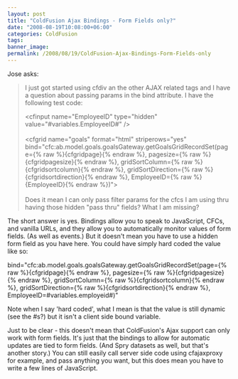 ```yaml
---
layout: post
title: "ColdFusion Ajax Bindings - Form Fields only?"
date: "2008-08-19T10:08:00+06:00"
categories: ColdFusion 
tags: 
banner_image: 
permalink: /2008/08/19/ColdFusion-Ajax-Bindings-Form-Fields-only
---
```


Jose asks:

<blockquote>
<p>
I just got started using cfdiv an the other AJAX related tags and I have a question about passing params in the bind attribute. I have the following test code:

&lt;cfinput name="EmployeeID" type="hidden" value="#variables.EmployeeID#" /&gt;<br />
<br />
&lt;cfgrid name="goals" format="html" striperows="yes" 
bind="cfc:ab.model.goals.goalsGateway.getGoalsGridRecordSet(page={% raw %}{cfgridpage}{% endraw %}, pagesize={% raw %}{cfgridpagesize}{% endraw %}, gridSortColumn={% raw %}{cfgridsortcolumn}{% endraw %}, gridSortDirection={% raw %}{cfgridsortdirection}{% endraw %}, EmployeeID={% raw %}{EmployeeID}{% endraw %})"&gt;<br />
<br />
Does it mean I can only pass filter params for the cfcs I am using thru having those hidden "pass thru" fields? What I am missing?
</p>
</blockquote>
<!--more-->
The short answer is yes. Bindings allow you to speak to JavaScript, CFCs, and vanilla URLs, and they allow you to automatically monitor values of form fields. (As well as events.) But it doesn't mean you have to use a hidden form field as you have here. You could have simply hard coded the value like so:

bind="cfc:ab.model.goals.goalsGateway.getGoalsGridRecordSet(page={% raw %}{cfgridpage}{% endraw %}, pagesize={% raw %}{cfgridpagesize}{% endraw %}, gridSortColumn={% raw %}{cfgridsortcolumn}{% endraw %}, gridSortDirection={% raw %}{cfgridsortdirection}{% endraw %}, EmployeeID=#variables.employeid#)"

Note when I say 'hard coded', what I mean is that the value is still dynamic (see the #s?) but it isn't a client side bound variable. 

Just to be clear - this doesn't mean that ColdFusion's Ajax support can only work with form fields. It's just that the bindings to allow for automatic updates are tied to form fields. (And Spry datasets as well, but that's another story.) You can still easily call server side code using cfajaxproxy for example, and pass anything you want, but this does mean you have to write a few lines of JavaScript.